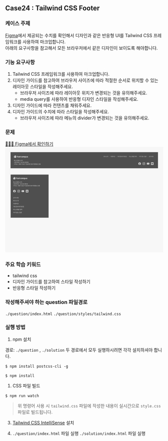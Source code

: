 ## Case24 : Tailwind CSS Footer

### 케이스 주제

[Figma](https://www.figma.com/file/9FXkniEMPgZKtJY4GwP60z/SecretCode?node-id=55%3A2)에서 제공되는 수치를 확인해서 디자인과 같은 반응형 UI를 Tailwind CSS 프레임워크를 사용하여 마크업합니다.<br>
아래의 요구사항을 참고해서 모든 브라우저에서 같은 디자인이 보이도록 해야합니다.

### 기능 요구사항

1. Tailwind CSS 프레임워크를 사용하여 마크업합니다.
2. 디자인 가이드를 참고하여 브라우저 사이즈에 따라 적절한 순서로 위치할 수 있는 레이아웃 스타일을 작성해주세요.
   - 브라우저 사이즈에 따라 레이아웃 위치가 변경되는 것을 유의해주세요.
   - media query를 사용하여 반응형 디자인 스타일을 작성해주세요.
3. 디자인 가이드에 따라 컨텐츠를 채워주세요.
4. 디자인 가이드의 수치에 따라 스타일을 작성해주세요.
   - 브라우저 사이즈에 따라 메뉴의 divider가 변경되는 것을 유의해주세요.

### 문제

[👩🏻‍🎨 Figma에서 확인하기](https://www.figma.com/file/9FXkniEMPgZKtJY4GwP60z/SecretCode?node-id=55%3A2)<br>
![example](./example.png)

### 주요 학습 키워드

- tailwind css
- 디자인 가이드를 참고하여 스타일 작성하기
- 반응형 스타일 작성하기

### 작성해주셔야 하는 question 파일경로

`./question/index.html`
`./question/styles/tailwind.css`

### 실행 방법

1. npm 설치

경로: `./question` , `./solution`
두 경로에서 모두 실행하시려면 각각 설치하셔야 합니다.
<br />

```shell
$ npm install postcss-cli -g
```

```shell
$ npm install
```

1. CSS 파일 빌드

```shell
$ npm run watch
```

> 위 명령어 사용 시 `tailwind.css` 파일에 작성한 내용이 실시간으로 `style.css` 파일로 빌드됩니다.

3. [Tailwind CSS IntelliSense](https://marketplace.visualstudio.com/items?itemName=bradlc.vscode-tailwindcss) 설치

4. `./question/index.html` 파일 실행
   `./solution/index.html` 파일 실행
